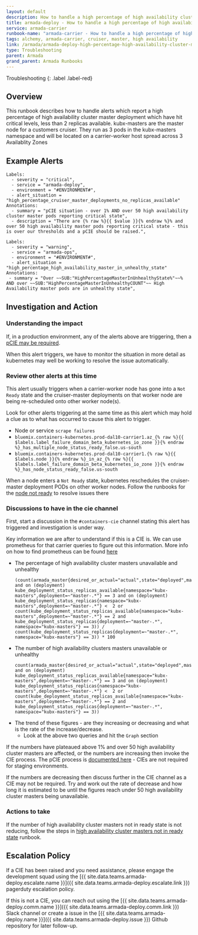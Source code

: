 ```yaml
---
layout: default
description: How to handle a high percentage of high availability cluster masters not in ready state.
title: armada-deploy - How to handle a high percentage of high availability cluster masters not in ready state.
service: armada-carrier
runbook-name: "armada-carrier - How to handle a high percentage of high availability cluster masters not in ready state."
tags: alchemy, armada-carrier, cruiser, master, high availability
link: /armada/armada-deploy-high-percentage-high-availability-cluster-master-critical.html
type: Troubleshooting
parent: Armada
grand_parent: Armada Runbooks
---
```


Troubleshooting
{: .label .label-red}

## Overview

This runbook describes how to handle alerts which report a high percentage of high availability cluster master deployment which have hit critical levels, less than 2 replicas available.
kubx-masters are the master node for a customers cruiser.  They run as 3 pods in the kubx-masters namespace and will be located on a carrier-worker host spread across 3 Availablity Zones

## Example Alerts

~~~~
Labels:
  - severity = "critical",
  - service = "armada-deploy",
  - environment = "#ENVIRONMENT#",
  - alert_situation = "high_percentage_cruiser_master_deployments_no_replicas_available"
Annotations:
  - summary = "pCIE situation - over 1% AND over 50 high availability cluster master pods reporting critical state",
  - description = "There are {% raw %}{{ $value }}{% endraw %}% and over 50 high availability master pods reporting critical state - this is over our thresholds and a pCIE should be raised.",
~~~~

~~~~
Labels:
  - severity = "warning",
  - service = "armada-ops",
  - environment = "#ENVIRONMENT#",
  - alert_situation = "high_percentage_high_availability_master_in_unhealthy_state"
Annotations:
 - summary = "Over ~~SUB:"HighPercentageMasterInUnhealthyState%"~~% AND over ~~SUB:"HighPercentageMasterInUnhealthyCOUNT"~~ High Availability master pods are in unhealthy state",
~~~~

## Investigation and Action

### Understanding the impact

If, in a production environment, any of the alerts above are triggering, then a [pCIE may be required](#discussions-to-have-in-the-cie-channel).

When this alert triggers, we have to monitor the situation in more detail as kubernetes may well be working to resolve the issue automatically.

### Review other alerts at this time

This alert usually triggers when a carrier-worker node has gone into a `Not Ready` state and the cruiser-master deployments on that worker node are being re-scheduled onto other worker node(s).

Look for other alerts triggering at the same time as this alert which may hold a clue as to what has occurred to cause this alert to trigger.

- Node or service `scrape failures`
- `bluemix.containers-kubernetes.prod-dal10-carrier1.az_{% raw %}{{ $labels.label_failure_domain_beta_kubernetes_io_zone }}{% endraw %}_has_multiple_node_status_ready_false.us-south`
- `bluemix.containers-kubernetes.prod-dal10-carrier1.{% raw %}{{ $labels.node }}{% endraw %}_in_az_{% raw %}{{ $labels.label_failure_domain_beta_kubernetes_io_zone }}{% endraw %}_has_node_status_ready_false.us-south`

When a node enters a `Not Ready` state, kubernetes reschedules the cruiser-master deployment PODs on other worker nodes. Follow the runbooks for the [node not ready](armada-carrier-node-troubled.html) to resolve issues there

### Discussions to have in the cie channel

First, start a discussion in the `#containers-cie` channel stating this alert has triggered and investigation is under way.


Key information we are after to understand if this is a CIE is. We can use prometheus for that carrier queries to figure out this information.
More info on how to find prometheus can be found [here](./armada-general-debugging-info.html#general-prometheus-usage)

- The percentage of high availability cluster masters unavailable and unhealthy
  ~~~~
  (count(armada_master{desired_or_actual="actual",state="deployed",master_health=~"error|unavailable"} and on (deployment) kube_deployment_status_replicas_available{namespace="kubx-masters",deployment=~"master-.*"} == 3 and on (deployment) kube_deployment_status_replicas{namespace="kubx-masters",deployment=~"master-.*"} <  2 or count(kube_deployment_status_replicas_available{namespace="kubx-masters",deployment=~"master-.*"} == 2 and kube_deployment_status_replicas{deployment=~"master-.*", namespace="kubx-masters"} == 3)) / count(kube_deployment_status_replicas{deployment=~"master-.*", namespace="kubx-masters"} == 3)) * 100
  ~~~~
- The number of high availability clusters masters unavailable or unhealthy
  ~~~~
  count(armada_master{desired_or_actual="actual",state="deployed",master_health=~"error|unavailable"} and on (deployment) kube_deployment_status_replicas_available{namespace="kubx-masters",deployment=~"master-.*"} == 3 and on (deployment) kube_deployment_status_replicas{namespace="kubx-masters",deployment=~"master-.*"} <  2 or count(kube_deployment_status_replicas_available{namespace="kubx-masters",deployment=~"master-.*"} == 2 and kube_deployment_status_replicas{deployment=~"master-.*", namespace="kubx-masters"} == 3))
  ~~~~
- The trend of these figures - are they increasing or decreasing and what is the rate of the increase/decrease.
  - Look at the above two queries and hit the `Graph` section

If the numbers have plateaued above 1% and over 50 high availability cluster masters are affected, or the numbers are increasing then invoke the CIE process.  The pCIE process is [documented here](../clm-incidents.html) - CIEs are not required for staging environments.

If the numbers are decreasing then discuss further in the CIE channel as a CIE may not be required.  Try and work out the rate of decrease and how long it is estimated to be until the figures reach under 50 high availability cluster masters being unavailable.

### Actions to take

If the number of high availability cluster masters not in ready state is not reducing, follow the steps in [high availability cluster masters not in ready state](armada-ha-cruiser-patrol-master.html) runbook.

## Escalation Policy

If a CIE has been raised and you need assistance, please engage the development squad using the [{{ site.data.teams.armada-deploy.escalate.name }}]({{ site.data.teams.armada-deploy.escalate.link }}) pagerduty escalation policy.

If this is not a CIE, you can reach out using the [{{ site.data.teams.armada-deploy.comm.name }}]({{ site.data.teams.armada-deploy.comm.link }}) Slack channel or create a issue in the [{{ site.data.teams.armada-deploy.name }}]({{ site.data.teams.armada-deploy.issue }}) Github repository for later follow-up.
